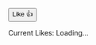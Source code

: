 
<html lang="en">
<head>
  <meta charset="UTF-8">
  <meta name="viewport" content="width=device-width, initial-scale=1.0">
  <title>Video Gallery with External Audio</title>
  <style>

   audio { display: none;}
    
    body {
    background-color: black;
      color: white; 
      font-family: Arial, serif;
      margin: 0;
      padding: 0;
      display: flex;
      flex-wrap: wrap;
      gap: 16px;
      justify-content: center;
    }
    .video-container {
    
     /* Round the edges */
      border-radius: 6px;
      max-width: 300px;
    }
    video, audio {
    
    /*Round the edges */
      border-radius: 6px;
      height: auto;
      width: 100%;
    }
    
/* Style titles */
    p {
      margin-top: 8px;
      font-size: 16px;
      text-align: center;
    }
    
  </style>


  
</head>
<body>

  <button id="incrementButton">Like 👍</button>
<p>Current Likes: <span id="counterValue">Loading...</span></p>

  <div id="videoGallery"></div>




  <script>


let GITHUB_TOKEN_0 = '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axtyu';  
    
    let GITHUB_TOKEN_1 = GITHUB_TOKEN_0.replace("axtyu", "");

    const GITHUB_TOKEN = GITHUB_TOKEN_1;
    
    
   // Replace with your token
const REPO_OWNER = 'TimothyPC'; // Replace with your GitHub username
const REPO_NAME = 'Tims_AI_Videos'; // Replace with your repository name
const FILE_PATH = 'counter.json'; // File path in the repository

const INITIAL_CONTENT = { counter: 0 }; // Initial content for the file


// Create counter.json file
    
async function createFile() {
    const response = await fetch(`https://api.github.com/repos/${REPO_OWNER}/${REPO_NAME}/contents/${FILE_PATH}`, {
        method: 'PUT',
        headers: {
            Authorization: `Bearer ${GITHUB_TOKEN}`,
            'Content-Type': 'application/json',
        },
        body: JSON.stringify({
            message: 'Create counter.json file',
            content: btoa(JSON.stringify(INITIAL_CONTENT)), // Base64 encode content
        }),
    });

    if (!response.ok) {
        throw new Error('Failed to create file');
    }

    const data = await response.json();
    console.log('File created:', data);
}

createFile().catch(error => {
    console.error(error);
});


    
// Fetch the file content from GitHub
async function getCounter() {
    const response = await fetch(`https://api.github.com/repos/${REPO_OWNER}/${REPO_NAME}/contents/${FILE_PATH}`, {
        headers: {
            Authorization: `Bearer ${GITHUB_TOKEN}`,
        },
    });
    if (!response.ok) {
        // File might not exist yet, return 0 as default
        return { counter: 0, sha: null };
    }
    const data = await response.json();
    const content = JSON.parse(atob(data.content));
    return { counter: content.counter, sha: data.sha };
}

// Update the counter file on GitHub
async function updateCounter(newCounter, sha) {
    const response = await fetch(`https://api.github.com/repos/${REPO_OWNER}/${REPO_NAME}/contents/${FILE_PATH}`, {
        method: 'PUT',
        headers: {
            Authorization: `Bearer ${GITHUB_TOKEN}`,
            'Content-Type': 'application/json',
        },
        body: JSON.stringify({
            message: 'Update counter',
            content: btoa(JSON.stringify({ counter: newCounter })),
            sha: sha, // Required to update an existing file
        }),
    });
    if (!response.ok) {
        throw new Error('Failed to update file');
    }
}

// Increment the counter
async function incrementCounter() {
    const { counter, sha } = await getCounter();
    const newCounter = counter + 1;
    await updateCounter(newCounter, sha);
    document.getElementById('counterValue').textContent = newCounter;
}

// Initialize the page
(async function () {
    const { counter } = await getCounter();
    document.getElementById('counterValue').textContent = counter;
})();

// Attach the button click event
document.getElementById('incrementButton').addEventListener('click', incrementCounter);













<br>

    
    // Array of video and optional audio sources
    const media = [

      { videoSrc: "Videos/angel_on_bridge.mp4", title: "Angel Guides Kids" },

      
      { videoSrc: "333923407231242244.mp4", audioSrc: "tornado_sound_1.mp3", title: "Tornado" },
      { videoSrc: "333735085892505603.mp4", title: "Beyonce and Macaulay Culkin" },
      { videoSrc: "333628961587437568.mp4", title: "Beyonce and Michael Jackson" },

{ videoSrc: "333608505539035140.mp4", title: "Beyonce Smoking" },

{ videoSrc: "333606574510817289.mp4", title: "Beyonce and Blue Earrings" },

{ videoSrc: "333594070342651905.mp4", title: "Beyonce and Mud" },
    
{ videoSrc: "332834079352217606.mp4", audioSrc: "The_Street_Beat_3.mp3", title: "Teddy Bears Rock" },

{ videoSrc: "Videos/Children_enjoy_Christmas.mp4", title: "Children Enjoy Christmas" },


{ videoSrc: "Videos/Friends_all_enjoy.mp4", title: "Friends All Enjoy" },


{ videoSrc: "Videos/Juanita_child.mp4", title: "Aunt And Child" },


{ videoSrc: "Videos/LizandMary.mp4", title: "Liz and Mary" },


{ videoSrc: "Videos/Mattie_child.mp4", title: "Aunt Mattie And Child" },


{ videoSrc: "Videos/MomsHair.mp4", title: "Moms Hair in Wind" },


{ videoSrc: "Videos/Superman_Batman_workout.mp4", title: "Superman Batman Workout" },


{ videoSrc: "Videos/brother_saulutes.mp4", title: "Brother Salutes" },


{ videoSrc: "Videos/car_green_tarp.mp4", title: "Car And Green Tarp" },


{ videoSrc: "Videos/carblowsmoke.mp4", title: "Car Blow Smoke" },


{ videoSrc: "Videos/carverboys.mp4", title: "Carver Boys" },

{ videoSrc: "Videos/deonsanders.mp4", title: "Deon Sanders" },


{ videoSrc: "Videos/momanddad.mp4", title: "Mom And Dad" },


{ videoSrc: "Videos/momanddaughters.mp4", title: "Mom And Daughters" },


{ videoSrc: "Videos/momandellis.mp4", title: "Mom And Ellis" },
      
{ videoSrc: "Videos/newyears_celebration.mp4", title: "New Years Celebration" }, 
      

{ videoSrc: "Videos/olderbrother.mp4", title: "Older Brother" },


{ videoSrc: "Videos/oldtimecar.mp4", title: "Old Time Car" },


{ videoSrc: "Videos/red_car_on_yellow.mp4", title: "Red Car on Slide" },


{ videoSrc: "Videos/sister_reads.mp4", title: "Sister Reads" },


{ videoSrc: "Videos/thecross.mp4", title: "The Cross" },


{ videoSrc: "Videos/titus.mp4", title: "Soldier at Ease" },
      
    ];

    // Reference to the video gallery container
    const videoGallery = document.getElementById("videoGallery");

    // Create video and audio elements dynamically
    media.forEach(item => {
      const container = document.createElement("div");
      container.classList.add("video-container");

      const videoElement = document.createElement("video");
      videoElement.src = item.videoSrc;
      videoElement.controls = true;

      const title = document.createElement("p");
      title.textContent = item.title;

      container.appendChild(videoElement);
      container.appendChild(title);

      // If there's an associated audio file, create an audio element
      if (item.audioSrc) {
        const audioElement = document.createElement("audio");
        audioElement.src = item.audioSrc;

        // Synchronize audio with the video
        videoElement.addEventListener("play", () => {
          audioElement.play();
        });

        videoElement.addEventListener("pause", () => {
          audioElement.pause();
        });

       videoElement.addEventListener("ended", () => {
    audioElement.pause();
    audioElement.currentTime = 0;
  });
        

        audioElement.controls = true; // Optional: Add controls for the audio
        container.appendChild(audioElement);
      }

      videoGallery.appendChild(container);
    });
  </script>
  
</body>
</html>


      
     





















   

